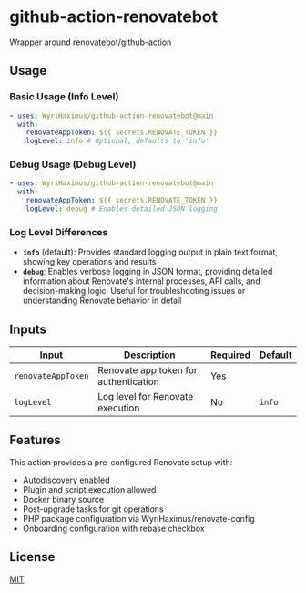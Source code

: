 # github-action-renovatebot

Wrapper around renovatebot/github-action

## Usage

### Basic Usage (Info Level)

```yaml
- uses: WyriHaximus/github-action-renovatebot@main
  with:
    renovateAppToken: ${{ secrets.RENOVATE_TOKEN }}
    logLevel: info # Optional, defaults to 'info'
```

### Debug Usage (Debug Level)

```yaml
- uses: WyriHaximus/github-action-renovatebot@main
  with:
    renovateAppToken: ${{ secrets.RENOVATE_TOKEN }}
    logLevel: debug # Enables detailed JSON logging
```

### Log Level Differences

- **`info`** (default): Provides standard logging output in plain text format, showing key operations and results
- **`debug`**: Enables verbose logging in JSON format, providing detailed information about Renovate's internal processes, API calls, and decision-making logic. Useful for troubleshooting issues or understanding Renovate behavior in detail

## Inputs

| Input | Description | Required | Default |
|-------|-------------|----------|---------|
| `renovateAppToken` | Renovate app token for authentication | Yes | |
| `logLevel` | Log level for Renovate execution | No | `info` |

## Features

This action provides a pre-configured Renovate setup with:

- Autodiscovery enabled
- Plugin and script execution allowed
- Docker binary source
- Post-upgrade tasks for git operations
- PHP package configuration via WyriHaximus/renovate-config
- Onboarding configuration with rebase checkbox

## License

[MIT](LICENSE)
